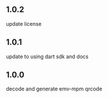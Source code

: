 ## 1.0.2
update license
## 1.0.1
update to using dart sdk and docs

## 1.0.0
decode and generate emv-mpm qrcode
